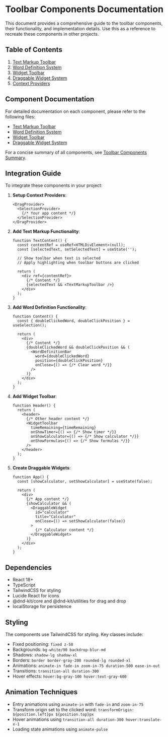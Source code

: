 # Toolbar Components Documentation

This document provides a comprehensive guide to the toolbar components, their functionality, and implementation details. Use this as a reference to recreate these components in other projects.

## Table of Contents

1. [Text Markup Toolbar](#text-markup-toolbar)
2. [Word Definition System](#word-definition-system)
3. [Widget Toolbar](#widget-toolbar)
4. [Draggable Widget System](#draggable-widget-system)
5. [Context Providers](#context-providers)

## Component Documentation

For detailed documentation on each component, please refer to the following files:

- [Text Markup Toolbar](./text-markup-toolbar.md)
- [Word Definition System](./word-definition-system.md)
- [Widget Toolbar](./widget-toolbar.md)
- [Draggable Widget System](./draggable-widget-system.md)

For a concise summary of all components, see [Toolbar Components Summary](./toolbar-components-summary.md).

## Integration Guide

To integrate these components in your project:

1. **Setup Context Providers**:
   ```tsx
   <DragProvider>
     <SelectionProvider>
       {/* Your app content */}
     </SelectionProvider>
   </DragProvider>
   ```

2. **Add Text Markup Functionality**:
   ```tsx
   function TextContent() {
     const contentRef = useRef<HTMLDivElement>(null);
     const [selectedText, setSelectedText] = useState('');
     
     // Show toolbar when text is selected
     // Apply highlighting when toolbar buttons are clicked
     
     return (
       <div ref={contentRef}>
         {/* Content */}
         {selectedText && <TextMarkupToolbar />}
       </div>
     );
   }
   ```

3. **Add Word Definition Functionality**:
   ```tsx
   function Content() {
     const { doubleClickedWord, doubleClickPosition } = useSelection();
     
     return (
       <div>
         {/* Content */}
         {doubleClickedWord && doubleClickPosition && (
           <WordDefinitionBar 
             word={doubleClickedWord}
             position={doubleClickPosition}
             onClose={() => {/* Clear word */}}
           />
         )}
       </div>
     );
   }
   ```

4. **Add Widget Toolbar**:
   ```tsx
   function Header() {
     return (
       <header>
         {/* Other header content */}
         <WidgetToolbar 
           timeRemaining={timeRemaining}
           onShowTimer={() => {/* Show timer */}}
           onShowCalculator={() => {/* Show calculator */}}
           onShowFormulas={() => {/* Show formulas */}}
         />
       </header>
     );
   }
   ```

5. **Create Draggable Widgets**:
   ```tsx
   function App() {
     const [showCalculator, setShowCalculator] = useState(false);
     
     return (
       <div>
         {/* App content */}
         {showCalculator && (
           <DraggableWidget
             id="calculator"
             title="Calculator"
             onClose={() => setShowCalculator(false)}
           >
             {/* Calculator content */}
           </DraggableWidget>
         )}
       </div>
     );
   }
   ```

## Dependencies

- React 18+
- TypeScript
- TailwindCSS for styling
- Lucide React for icons
- @dnd-kit/core and @dnd-kit/utilities for drag and drop
- localStorage for persistence

## Styling

The components use TailwindCSS for styling. Key classes include:

- Fixed positioning: `fixed z-50`
- Backgrounds: `bg-white/90 backdrop-blur-md`
- Shadows: `shadow-lg shadow-xl`
- Borders: `border border-gray-200 rounded-lg rounded-xl`
- Animations: `animate-in fade-in zoom-in-75 duration-500 ease-in-out`
- Transitions: `transition-all duration-300`
- Hover effects: `hover:bg-gray-100 hover:text-gray-600`

## Animation Techniques

- Entry animations using `animate-in` with `fade-in` and `zoom-in-75`
- Transform origin set to the clicked word: `transformOrigin: ${position.left}px ${position.top}px`
- Hover animations using `transition-all duration-300 hover:translate-x-1`
- Loading state animations using `animate-pulse`

